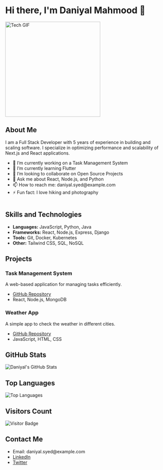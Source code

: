 <h1>Hi there, I'm Daniyal Mahmood 👋</h1>

<div style="display: flex; justify-content: space-between; align-items: flex-start;">
  <div>
    <div style="margin-left: auto;">
    <img src="https://i.giphy.com/media/v1.Y2lkPTc5MGI3NjExMGcydHR1YXF0ZXBxbjJvajk0YmZmMGkya3RoZWNwbG1icWV6dGoxeCZlcD12MV9pbnRlcm5hbF9naWZfYnlfaWQmY3Q9Zw/HzPtbOKyBoBFsK4hyc/giphy.gif" alt="Tech GIF" width="300"/>
  </div>
    <h2>About Me</h2>
    <p>I am a Full Stack Developer with 5 years of experience in building and scaling software. I specialize in optimizing performance and scalability of Next.js and React applications.</p>
    <ul>
      <li>🔭 I’m currently working on a Task Management System</li>
      <li>🌱 I’m currently learning Flutter</li>
      <li>👯 I’m looking to collaborate on Open Source Projects</li>
      <li>💬 Ask me about React, Node.js, and Python</li>
      <li>📫 How to reach me: daniyal.syed@example.com</li>
      <li>⚡ Fun fact: I love hiking and photography</li>
    </ul>
  </div>
  
</div>

<h2>Skills and Technologies</h2>
<ul>
  <li><strong>Languages:</strong> JavaScript, Python, Java</li>
  <li><strong>Frameworks:</strong> React, Node.js, Express, Django</li>
  <li><strong>Tools:</strong> Git, Docker, Kubernetes</li>
  <li><strong>Other:</strong> Tailwind CSS, SQL, NoSQL</li>
</ul>

<h2>Projects</h2>
<h3>Task Management System</h3>
<p>A web-based application for managing tasks efficiently.</p>
<ul>
  <li><a href="https://github.com/Dannysyed/task-manager">GitHub Repository</a></li>
  <li>React, Node.js, MongoDB</li>
</ul>

<h3>Weather App</h3>
<p>A simple app to check the weather in different cities.</p>
<ul>
  <li><a href="https://github.com/Dannysyed/weather-app">GitHub Repository</a></li>
  <li>JavaScript, HTML, CSS</li>
</ul>

<h2>GitHub Stats</h2>
<img src="https://github-readme-stats.vercel.app/api?username=Dannysyed&show_icons=true&theme=radical" alt="Daniyal's GitHub Stats"/>

<h2>Top Languages</h2>
<img src="https://github-readme-stats.vercel.app/api/top-langs/?username=Dannysyed&layout=compact&theme=radical" alt="Top Languages"/>

<h2>Visitors Count</h2>
<img src="https://visitor-badge.glitch.me/badge?page_id=Dannysyed.Dannysyed" alt="Visitor Badge"/>

<h2>Contact Me</h2>
<ul>
  <li>Email: daniyal.syed@example.com</li>
  <li><a href="https://www.linkedin.com/in/Dannysyed">LinkedIn</a></li>
  <li><a href="https://twitter.com/Dannysyed">Twitter</a></li>
</ul>
